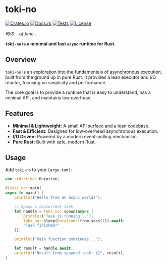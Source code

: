 # toki-no

[![Crates.io](https://img.shields.io/crates/v/toki-no.svg)](https://crates.io/crates/toki-no)
[![Docs.rs](https://img.shields.io/docsrs/toki-no)](https://docs.rs/toki-no)
[![Tests](https://github.com/johvnik/toki-no/actions/workflows/rust.yml/badge.svg)](https://github.com/johvnik/toki-no/actions/workflows/rust.yml)
[![License](https://img.shields.io/crates/l/toki-no.svg)](https://github.com/johvnik/toki-no/blob/main/LICENSE-MIT)

*時の... of time...*

**`toki-no` is a minimal and fast `async` runtime for Rust.**

## Overview

`toki-no` is an exploration into the fundamentals of asynchronous execution, built from the ground up in pure Rust. It provides a lean executor and I/O reactor, focusing on simplicity and performance.

The core goal is to provide a runtime that is easy to understand, has a minimal API, and maintains low overhead.

## Features

* **Minimal & Lightweight:** A small API surface and a lean codebase.
* **Fast & Efficient:** Designed for low-overhead asynchronous execution.
* **I/O Driven:** Powered by a modern event-polling mechanism.
* **Pure Rust:** Built with safe, modern Rust.

## Usage

Add `toki-no` to your `Cargo.toml`:

```rust
use std::time::Duration;

#[toki_no::main]
async fn main() {
    println!("Hello from an async world!");

    // Spawn a concurrent task
    let handle = toki_no::spawn(async {
        println!("Task is running...");
        toki_no::sleep(Duration::from_secs(1)).await;
        "Task finished!"
    });

    println!("Main function continues...");

    let result = handle.await;
    println!("Result from spawned task: {}", result);
}
```
